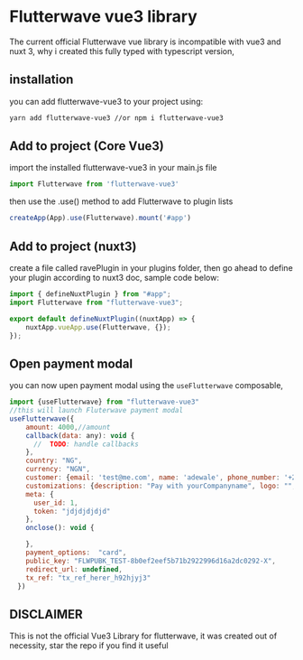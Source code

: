 # Flutterwave vue3 library

The current official Flutterwave vue library is incompatible with vue3 and nuxt 3, why i created this fully typed with typescript version, 


## installation

you can add flutterwave-vue3 to your project using:

```bash
yarn add flutterwave-vue3 //or npm i flutterwave-vue3
```

## Add to project (Core Vue3)

import the installed flutterwave-vue3 in your main.js file

```javascript
import Flutterwave from 'flutterwave-vue3'
```

then use the .use() method to add Flutterwave to plugin lists

```javascript
createApp(App).use(Flutterwave).mount('#app')
```


## Add to project (nuxt3)

create a file called ravePlugin in your plugins folder, then go ahead to define your plugin according to nuxt3 doc, sample code below:

```javascript
import { defineNuxtPlugin } from "#app";
import Flutterwave from "flutterwave-vue3";

export default defineNuxtPlugin((nuxtApp) => {
    nuxtApp.vueApp.use(Flutterwave, {});
});
```

## Open payment modal

you can now upen payment modal using the `useFlutterwave` composable,

```javascript
import {useFlutterwave} from "flutterwave-vue3"
//this will launch Fluterwave payment modal
useFlutterwave({
    amount: 4000,//amount
    callback(data: any): void {
      //  TODO: handle callbacks
    },
    country: "NG",
    currency: "NGN",
    customer: {email: 'test@me.com', name: 'adewale', phone_number: '+2347086967055'},
    customizations: {description: "Pay with yourCompanyname", logo: "", title: "YourCompany"},
    meta: {
      user_id: 1,
      token: "jdjdjdjdjd"
    },
    onclose(): void {

    },
    payment_options:  "card",
    public_key: "FLWPUBK_TEST-8b0ef2eef5b71b2922996d16a2dc0292-X",
    redirect_url: undefined,
    tx_ref: "tx_ref_herer_h92hjyj3"
  })

```

## DISCLAIMER

This is not the official Vue3 Library for flutterwave, it was created out of necessity, star the repo if you find it useful
